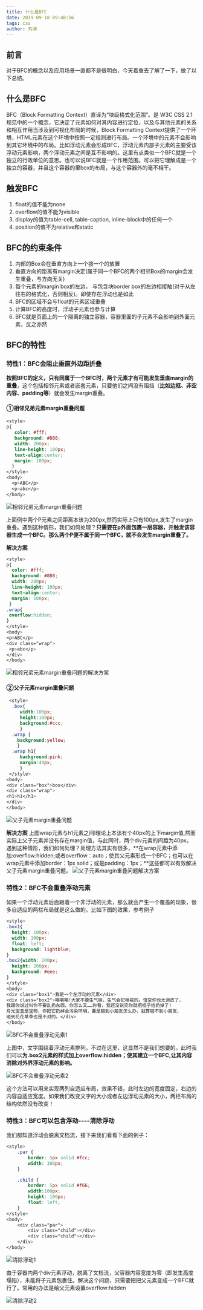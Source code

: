 ```yaml
---
title: 什么是BFC
date: 2019-09-18 09:48:56
tags: css
author: 刘涛
---
```



## 前言
对于BFC的概念以及应用场景一直都不是很明白，今天着重去了解了一下，做了以下总结。

## 什么是BFC
BFC（Block Formatting Context）直译为“块级格式化范围”。是 W3C CSS 2.1 规范中的一个概念，它决定了元素如何对其内容进行定位，以及与其他元素的关系和相互作用当涉及到可视化布局的时候，Block Formatting Context提供了一个环境，HTML元素在这个环境中按照一定规则进行布局。一个环境中的元素不会影响到其它环境中的布局。比如浮动元素会形成BFC，浮动元素内部子元素的主要受该浮动元素影响，两个浮动元素之间是互不影响的。这里有点类似一个BFC就是一个独立的行政单位的意思。也可以说BFC就是一个作用范围。可以把它理解成是一个独立的容器，并且这个容器的里box的布局，与这个容器外的毫不相干。



## 触发BFC
1. float的值不能为none
2. overflow的值不能为visible
3. display的值为table-cell, table-caption, inline-block中的任何一个
4. position的值不为relative和static 


## BFC的约束条件
1. 内部的Box会在垂直方向上一个接一个的放置
2. 垂直方向的距离有margin决定(属于同一个BFC的两个相邻Box的margin会发生重叠，与方向无关)
3. 每个元素的margin box的左边， 与包含块border box的左边相接触(对于从左往右的格式化，否则相反)。即使存在浮动也是如此
4. BFC的区域不会与float的元素区域重叠
5. 计算BFC的高度时，浮动子元素也参与计算
6. BFC就是页面上的一个隔离的独立容器，容器里面的子元素不会影响到外面元素，反之亦然


## BFC的特性
### 特性1：BFC会阻止垂直外边距折叠
  **按照BFC的定义，只有同属于一个BFC时，两个元素才有可能发生垂直margin的重叠**，这个包括相邻元素或者嵌套元素，只要他们之间没有阻挡（**比如边框、非空内容、padding等**）就会发生margin重叠。

  #### ①相邻兄弟元素margin重叠问题
  ```css
  <style>
  p{
     color: #fff;
     background: #888;
     width: 200px;
     line-height: 100px;
     text-align:center;
     margin: 100px;
    }
  </style>
<body>
    <p>ABC</p>
    <p>abc</p>
</body>
  ```
  ![相邻兄弟元素margin重叠问题](https://user-gold-cdn.xitu.io/2018/10/14/16672a66f5c5d5bf?imageView2/0/w/1280/h/960/format/webp/ignore-error/1)

  上面例中两个P元素之间距离本该为200px,然而实际上只有100px,发生了margin重叠。遇到这种情形，我们如何处理？**只需要在p外面包裹一层容器，并触发该容器生成一个BFC。那么两个P便不属于同一个BFC，就不会发生margin重叠了。**

  **解决方案**
   ```css
  <style>
  p{
     color: #fff;
     background: #888;
     width: 200px;
     line-height: 100px;
     text-align:center;
     margin: 100px;
    }
  .wrap{
    overflow:hidden;
  }
  </style>
<body>
   <p>ABC</p>
  <div class="wrap">
    <p>abc</p>
  </div>
</body>
  ```
  ![相邻兄弟元素margin重叠问题的解决方案](https://user-gold-cdn.xitu.io/2018/10/14/16672a66f5a0b8c8?imageView2/0/w/1280/h/960/format/webp/ignore-error/1)

  #### ②父子元素margin重叠问题
   ```css
    <style>
     .box{
        width:100px;
        height:100px;
        background:#ccc;
        }
     .wrap {
       background:yellow;
       }
     .wrap h1{
        background:pink;
        margin:40px;
        }
    </style>
<body>
<div class="box">box</div>
<div class="wrap">
  <h1>h1</h1>
</div>
</body>
  ```
  ![父子元素margin重叠问题](https://user-gold-cdn.xitu.io/2018/10/14/16672a66f9541efe?imageView2/0/w/1280/h/960/format/webp/ignore-error/1)

  **解决方案**
   上图wrap元素与h1元素之间l理论上本该有个40px的上下margin值,然而实际上父子元素并没有存在margin值，与此同时，两个div元素的间距为40px。遇到这种情形，我们如何处理？处理方法其实有很多，**在wrap元素中添加:overflow:hidden;或者overflow：auto；使其父元素形成一个BFC；也可以在wrap元素中添加border：1px solid；或是padding：1px；**这些都可以有效解决父子元素margin重叠问题。
![父子元素margin重叠问题解决方案](https://user-gold-cdn.xitu.io/2018/10/14/16672a66f987a8e6?imageView2/0/w/1280/h/960/format/webp/ignore-error/1)


### 特性2：BFC不会重叠浮动元素
如果一个浮动元素后面跟着一个非浮动的元素，那么就会产生一个覆盖的现象，很多自适应的两栏布局就是这么做的。比如下图的效果，参考例子

``` css
<style>
.box1{
  height: 100px;
  width: 100px;
  float: left;
  background: lightblue;
}
.box2{width: 200px;
  height: 200px;
  background: #eee;
}
</style>
<body>
<div class="box1">我是一个左浮动的元素</div>
<div class="box2">喂喂喂!大家不要生气嘛，生气会犯嗔戒的。悟空你也太调皮了，
我跟你说过叫你不要乱扔东西，你怎么又……你看，我还没说完你就把棍子给扔掉了!
月光宝盒是宝物，你把它扔掉会污染环境，要是砸到小朋友怎么办，就算砸不到小朋友，
砸到花花草草也是不对的。</div>
</body>
```
![BFC不会重叠浮动元素1](https://user-gold-cdn.xitu.io/2018/10/14/16672a66f9ada21f?imageView2/0/w/1280/h/960/format/webp/ignore-error/1)

上图中，文字围绕着浮动元素排列，不过在这里，这显然不是我们想要的。此时我们可以**为.box2元素的样式加上overflow:hidden；使其建立一个BFC,让其内容消除对外界浮动元素的影响。**

![BFC不会重叠浮动元素2](https://user-gold-cdn.xitu.io/2018/10/14/16672a6717d1c1ab?imageView2/0/w/1280/h/960/format/webp/ignore-error/1)

这个方法可以用来实现两列自适应布局，效果不错，此时左边的宽度固定，右边的内容自适应宽度。如果我们改变文字的大小或者左边浮动元素的大小，两栏布局的结构依然没有改变！

### 特性3：BFC可以包含浮动----清除浮动
我们都知道浮动会脱离文档流，接下来我们看看下面的例子：

``` css
<style>
    .par {
        border: 5px solid #fcc;
        width: 300px;
    }

    .child {
        border: 5px solid #f66;
        width:100px;
        height: 100px;
        float: left;
    }
</style>
<body>
    <div class="par">
        <div class="child"></div>
        <div class="child"></div>
    </div>
</body>
```
![清除浮动1](https://user-gold-cdn.xitu.io/2018/1/4/160bfae723e59a6f?imageView2/0/w/1280/h/960/format/webp/ignore-error/1)

由于容器内两个div元素浮动，脱离了文档流，父容器内容宽度为零（即发生高度塌陷），未能将子元素包裹住。解决这个问题，只需要把把父元素变成一个BFC就行了。常用的办法是给父元素设置overflow:hidden

![清除浮动2](https://user-gold-cdn.xitu.io/2018/1/4/160bfae6ea1917ce?imageView2/0/w/1280/h/960/format/webp/ignore-error/1)

